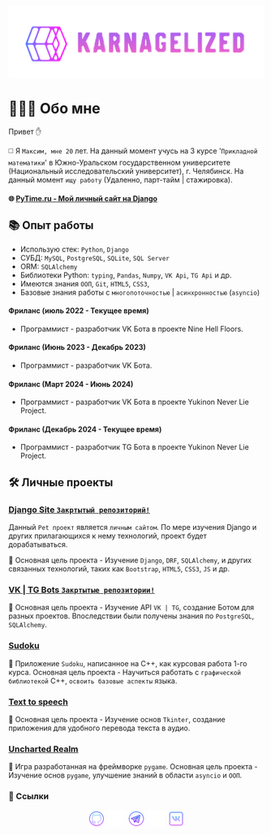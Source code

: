 <p align="center">
    <a href="https://github.com/Karnagelized">
        <img width="600" src="https://github.com/Karnagelized/assets/blob/main/logo/Logo.png">
    </a>
</p>

# 👨🏻‍🎓 Обо мне

Привет ✋

◻️ Я `Максим, мне 20` лет. На данный момент учусь на 3 курсе '`Прикладной математики`'
в Южно-Уральском государственном университете (Национальный исследовательский
университет), г. Челябинск. На данный момент `ищу работу` (Удаленно, парт-тайм | стажировка).

#### 🌐 [PyTime.ru - Мой личный сайт на Django](https://www.pytime.ru/)


## 📚 Опыт работы

* Использую стек: `Python`, `Django`
* СУБД: `MySQL`, `PostgreSQL`, `SQLite`, `SQL Server`
* ORM: `SQLAlchemy`
* Библиотеки Python: `typing`, `Pandas`, `Numpy`, `VK Api`, `TG Api` и др.
* Имеются знания `ООП`, `Git`, `HTML5`, `CSS3`, 
* Базовые знания работы с `многопоточностью` | `асинхронностью` (`asyncio`)

#### Фриланс (июль 2022 - Текущее время)
* Программист - разработчик VK Бота в проекте Nine Hell Floors.

#### Фриланс (Июнь 2023 - Декабрь 2023)
* Программист - разработчик VK Бота.

#### Фриланс (Март 2024 - Июнь 2024)
* Программист - разработчик VK Бота в проекте Yukinon Never Lie Project.

#### Фриланс (Декабрь 2024 - Текущее время)
* Программист - разработчик TG Бота в проекте Yukinon Never Lie Project.


## 🛠 Личные проекты

### [Django Site `Закртытый репозиторий!`](https://github.com/Karnagelized)
Данный `Pet проект` является `личным сайтом`. По мере изучения Django и других прилагающихся
к нему технологий, проект будет дорабатываться.

📌 Основная цель проекта - Изучение `Django`, `DRF`, `SQLAlchemy`, и других связанных 
технологий, таких как `Bootstrap`, `HTML5`, `CSS3`, `JS` и др.

### [VK | TG Bots `Закртытые репозитории!`](https://github.com/Karnagelized/Text-to-speech)
📌 Основная цель проекта - Изучение API `VK | TG`, создание Ботом для разных проектов.
Впоследствии были получены знания по `PostgreSQL`, `SQLAlchemy`.

### [Sudoku](https://github.com/Karnagelized/Sudoku)
📌 Приложение `Sudoku`, написанное на С++, как курсовая работа 1-го курса. 
Основная цель проекта - Научиться работать с `графической библиотекой` С++, 
`освоить базовые аспекты` языка.

### [Text to speech](https://github.com/Karnagelized/Text-to-speech)
📌 Основная цель проекта - Изучение основ `Tkinter`, создание приложения для удобного
перевода текста в аудио.

### [Uncharted Realm](https://github.com/Karnagelized/PythonGame)
📌 Игра разработанная на фреймворке `pygame`. Основная цель проекта - Изучение основ `pygame`, 
улучшение знаний в области `asyncio` и `ООП`.

### 🔗 Ссылки
<div align="center">
    <a href="https://github.com/Karnagelized" style="text-decoration:none;">
        <img src="https://github.com/Karnagelized/assets/blob/main/social/Github_icon.png" width="7%" alt="" />
    </a>
    <img src="https://github.com/Karnagelized/assets/blob/main/social/logo-transparent.png" width="7%" alt="" />
    <a href="https://t.me/masikantonov" style="text-decoration:none;">
        <img src="https://github.com/Karnagelized/assets/blob/main/social/Telegram_icon.png" width="7%" alt="" />
    </a>
    <img src="https://github.com/Karnagelized/assets/blob/main/social/logo-transparent.png" width="7%" alt="" />
    <a href="https://vk.com/masikantonov" style="text-decoration:none;">
        <img src="https://github.com/Karnagelized/assets/blob/main/social/VK_icon.png" width="7%" alt="" />
    </a>
</div>